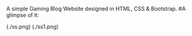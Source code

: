 <p>A simple Gaming Blog Website designed in HTML, CSS & Bootstrap.
#A glimpse of it:
</p>
(./ss.png)
(./ss1.png)
